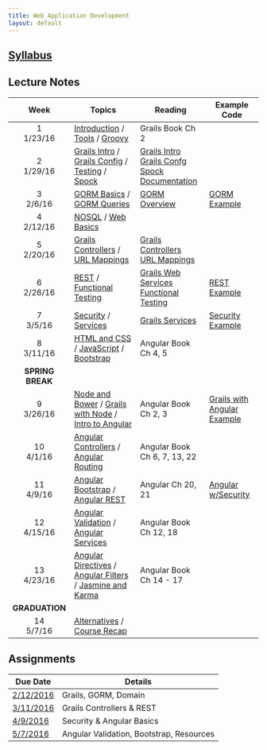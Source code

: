 ```yaml
---
title: Web Application Development
layout: default
---
```


## [Syllabus](syllabus.html)

## Lecture Notes

Week | Topics | Reading | Example Code
:---:|--------|-------- | ------------
1 <br> 1/23/16 | [Introduction](notes/introduction/) / [Tools](notes/tools/) / [Groovy](notes/groovy/) | Grails Book Ch 2 | &nbsp;
2 <br> 1/29/16 |[Grails Intro](notes/grails_intro/) / [Grails Config](notes/grails_config) / [Testing](notes/testing) / [Spock](notes/spock) | [Grails Intro](http://grails.github.io/grails-doc/3.0.x/guide/introduction.html)<br>[Grails Confg](http://grails.github.io/grails-doc/3.0.x/guide/conf.html)<br>[Spock Documentation](http://spockframework.github.io/spock/docs/1.0/index.html)
3 <br> 2/6/16  | [GORM Basics](notes/gorm_basics) / [GORM Queries](notes/gorm_queries) | [GORM Overview](http://grails.github.io/grails-doc/3.0.x/guide/GORM.html) | [GORM Example](examples/gorm)
4 <br> 2/12/16 | [NOSQL](notes/nosql) / [Web Basics](notes/web_basics)  | &nbsp;
5 <br> 2/20/16 | [Grails Controllers](notes/controllers_views) / [URL Mappings](notes/url_mappings) | [Grails Controllers](http://grails.github.io/grails-doc/3.0.x/guide/theWebLayer.html#controllers) <br> [URL Mappings](http://grails.github.io/grails-doc/3.0.x/guide/theWebLayer.html#urlmappings)
6 <br> 2/26/16 | [REST](notes/rest) / [Functional Testing](notes/functional_testing/) | [Grails Web Services](http://grails.github.io/grails-doc/3.0.x/guide/webServices.html) <br> [Functional Testing](https://grails.org/single-page-documentation.html) | [REST Example](examples/rest)
7 <br> 3/5/16  | [Security](notes/security) / [Services](notes/services) | [Grails Services](http://grails.github.io/grails-doc/3.0.x/guide/services.html) | [Security Example](examples/security)
8 <br> 3/11/16 | [HTML and CSS](notes/html_css) / [JavaScript](notes/javascript) / [Bootstrap](notes/bootstrap) | Angular Book Ch 4, 5
 | **SPRING BREAK** |
9 <br> 3/26/16 | [Node and Bower](notes/node) / [Grails with Node](notes/node_grails) / [Intro to Angular](notes/angular_intro) | Angular Book Ch 2, 3 | [Grails with Angular Example](examples/grails_angular)
10 <br> 4/1/16  | [Angular Controllers](notes/ng_controllers) / [Angular Routing](notes/ng_routing) | Angular Book Ch 6, 7, 13, 22
11 <br> 4/9/16  |[Angular Bootstrap](notes/ng_bootstrap) / [Angular REST](notes/ng_rest) | Angular Ch 20, 21 | [Angular w/Security](examples/angular_with_security)
12 <br> 4/15/16 |[Angular Validation](notes/ng_validation) / [Angular Services](notes/ng_services) | Angular Book Ch 12, 18
13 <br> 4/23/16 | [Angular Directives](notes/ng_directives) / [Angular Filters](notes/ng_filters) / [Jasmine and Karma](notes/karma) | Angular Book Ch 14 - 17
| **GRADUATION** |
14 <br> 5/7/16  | [Alternatives](notes/alternatives) / [Course Recap](notes/course_recap) | &nbsp;

## Assignments

Due Date                   |  Details
---------------------------|---------------------
[2/12/2016](assignments/1) | Grails, GORM, Domain
[3/11/2016](assignments/2) | Grails Controllers & REST
[4/9/2016](assignments/3)  | Security & Angular Basics
[5/7/2016](assignments/4)  | Angular Validation, Bootstrap, Resources
